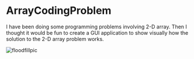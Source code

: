 # ArrayCodingProblem
I have been doing some programming problems involving 2-D array. Then I thought it would be fun to create a GUI application to show visually how the solution to the 2-D array problem works.

![floodfillpic](https://user-images.githubusercontent.com/26098614/36057932-646973a0-0ddb-11e8-9187-3fcf439dcef3.png)

